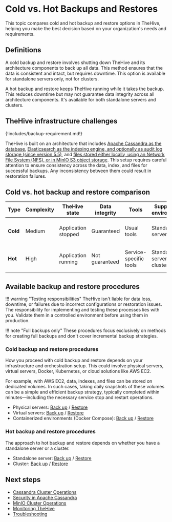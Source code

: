 # Cold vs. Hot Backups and Restores

This topic compares cold and hot backup and restore options in TheHive, helping you make the best decision based on your organization's needs and requirements.

## Definitions

A cold backup and restore involves shutting down TheHive and its architecture components to back up all data. This method ensures that the data is consistent and intact, but requires downtime. This option is available for standalone servers only, not for clusters.

A hot backup and restore keeps TheHive running while it takes the backup. This reduces downtime but may not guarantee data integrity across all architecture components. It's available for both standalone servers and clusters.

## TheHive infrastructure challenges

{!includes/backup-requirement.md!}

TheHive is built on an architecture that includes [Apache Cassandra as the database](../../installation/step-by-step-installation-guide.md#apache-cassandra), [Elasticsearch as the indexing engine, and optionally as audit log storage (since version 5.5)](../../installation/step-by-step-installation-guide.md#elasticsearch), and [files stored either locally, using an Network File System (NFS), or in MinIO S3 object storage](../../installation/step-by-step-installation-guide.md#file-storage). This setup requires careful attention to ensure consistency across the data, index, and files for successful backups. Any inconsistency between them could result in restoration failures.

## Cold vs. hot backup and restore comparison

| Type | Complexity | TheHive state       | Data integrity | Tools                  | Supported environment | Use case |
| -----| ---------- | --------------------| ---------------| -----------------------| --------| --------|
| **Cold** | Medium     | Application stopped | Guaranteed      | Usual tools            | Standalone servers only| Want to ensure data integrity |
| **Hot** | High       | Application running | Not guaranteed  | Service-specific tools | Standalone servers and clusters | Can't afford any downtime |

## Available backup and restore procedures

!!! warning "Testing responsibilities"
    TheHive isn't liable for data loss, downtime, or failures due to incorrect configurations or restoration issues. The responsibility for implementing and testing these processes lies with you. Validate them in a controlled environment before using them in production.

!!! note "Full backups only"
    These procedures focus exclusively on methods for creating full backups and don't cover incremental backup strategies.

### Cold backup and restore procedures

How you proceed with cold backup and restore depends on your infrastructure and orchestration setup. This could involve physical servers, virtual servers, Docker, Kubernetes, or cloud solutions like AWS EC2.

For example, with AWS EC2, data, indexes, and files can be stored on dedicated volumes. In such cases, taking daily snapshots of these volumes can be a simple and efficient backup strategy, typically completed within minutes—including the necessary service stop and restart operations.

* Physical servers: [Back up](../backup-restore/backup/cold-backup/physical-server.md) / [Restore](../backup-restore/restore/cold-restore/physical-server.md)
* Virtual servers: [Back up](../backup-restore/backup/cold-backup/virtual-server.md) / [Restore](../backup-restore/restore/cold-restore/virtual-server.md)
* Containerized environments (Docker Compose): [Back up](../backup-restore/backup/cold-backup/docker-compose.md) / [Restore](../backup-restore/restore/cold-restore/docker-compose.md)

### Hot backup and restore procedures

The approach to hot backup and restore depends on whether you have a standalone server or a cluster.

* Standalone server: [Back up](../backup-restore/backup/hot-backup/hot-backup-standalone-server.md) / [Restore](../backup-restore/restore/hot-restore/restore-hot-backup-standalone-server.md)
* Cluster: [Back up](../backup-restore/backup/hot-backup/hot-backup-cluster.md) / [Restore](../backup-restore/restore/hot-restore/restore-hot-backup-cluster.md)

<h2>Next steps</h2>

* [Cassandra Cluster Operations](../cassandra-cluster.md)
* [Security in Apache Cassandra](../cassandra-security.md)
* [MinIO Cluster Operations](../minio-cluster.md)
* [Monitoring TheHive](../monitoring.md)
* [Troubleshooting](../troubleshooting.md)